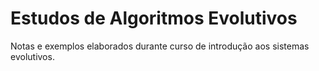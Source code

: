 # Estudos de Algoritmos Evolutivos

 Notas e exemplos elaborados durante curso de introdução aos sistemas evolutivos.

